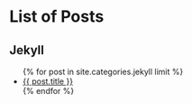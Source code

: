 # List of Posts
## Jekyll
<ul>
{% for post in site.categories.jekyll limit %}
    <li>
        <a href="{{ post.url }}">{{ post.title }}</a>
    </li>
{% endfor %}
</ul>